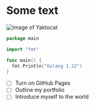 # Some text

![Image of Yaktocat](https://octodex.github.com/images/yaktocat.png)

```go
package main

import "fmt"

func main() {
  fmt.Println("Golang 1.22")
}
```

- [ ] Turn on GitHub Pages
- [ ] Outline my portfolio
- [ ] Introduce myself to the world

